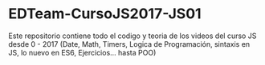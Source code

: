# EDTeam-CursoJS2017-JS01
Este repositorio contiene todo el codigo y teoria de los videos del curso JS desde 0 - 2017 (Date, Math, Timers, Logica de Programación, sintaxis en JS, lo nuevo en ES6, Ejercicios... hasta POO)
